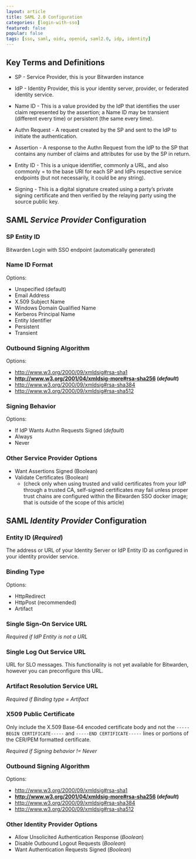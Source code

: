 ```yaml
---
layout: article
title: SAML 2.0 Configuration
categories: [login-with-sso]
featured: false
popular: false
tags: [sso, saml, oidc, openid, saml2.0, idp, identity]
---
```


## Key Terms and Definitions

- SP - Service Provider, this is your Bitwarden instance

- IdP - Identity Provider, this is your identity server, provider, or federated identity service.

- Name ID - This is a value provided by the IdP that identifies the user claim represented by the assertion; a Name ID may be transient (different every time) or persistent (the same every time).

- Authn Request - A request created by the SP and sent to the IdP to initiate the authentication.

- Assertion - A response to the Authn Request from the IdP to the SP that contains any number of claims and attributes for use by the SP in return.

- Entity ID - This is a unique identifier, commonly a URL, and also commonly = to the base URI for each SP and IdPs respective service endpoints (but not necessarily, it could be any string).

- Signing - This is a digital signature created using a party’s private signing certificate and then verified by the relaying party using the source public key.

## SAML *Service Provider* Configuration

### SP Entity ID

Bitwarden Login with SSO endpoint (automatically generated)

### Name ID Format

Options:

- Unspecified (default)
- Email Address
- X.509 Subject Name
- Windows Domain Qualified Name
- Kerberos Principal Name
- Entity Identifier
- Persistent
- Transient

### Outbound Signing Algorithm

Options:
- <http://www.w3.org/2000/09/xmldsig#rsa-sha1>
- **<http://www.w3.org/2001/04/xmldsig-more#rsa-sha256> (*default*)**
- <http://www.w3.org/2000/09/xmldsig#rsa-sha384>
- <http://www.w3.org/2000/09/xmldsig#rsa-sha512>

### Signing Behavior

Options:
- If IdP Wants Authn Requests Signed (*default*)
- Always
- Never

### Other Service Provider Options

- Want Assertions Signed (Boolean)
- Validate Certificates (Boolean)
 	- (check only when using trusted and valid certificates from your IdP through a trusted CA, self-signed certificates may fail unless proper trust chains are configured within the Bitwarden SSO docker image; that is outside of the scope of this article)

## SAML *Identity Provider* Configuration

### Entity ID (*Required*)

The address or URL of your Identity Server or IdP Entity ID as configured in your identity provider service.

### Binding Type

Options:
- HttpRedirect
- HttpPost (recommended)
- Artifact

### Single Sign-On Service URL

*Required if IdP Entity is not a URL*

### Single Log Out Service URL

URL for SLO messages. This functionality is not yet available for Bitwarden, however you can preconfigure this URL.

### Artifact Resolution Service URL

*Required if Binding type = Artifact*

### X509 Public Certificate

Only include the X.509 Base-64 encoded certificate body and not the `-----BEGIN CERTIFICATE-----` and `-----END CERTIFICATE-----` lines or portions of the CER/PEM formatted certificate.

*Required if Signing behavior != Never*

### Outbound Signing Algorithm

Options:

- <http://www.w3.org/2000/09/xmldsig#rsa-sha1>
- **<http://www.w3.org/2001/04/xmldsig-more#rsa-sha256> (*default*)**
- <http://www.w3.org/2000/09/xmldsig#rsa-sha384>
- <http://www.w3.org/2000/09/xmldsig#rsa-sha512>

### Other Identity Provider Options

- Allow Unsolicited Authentication Response (*Boolean*)
- Disable Outbound Logout Requests (*Boolean*)
- Want Authentication Requests Signed (*Boolean*)
